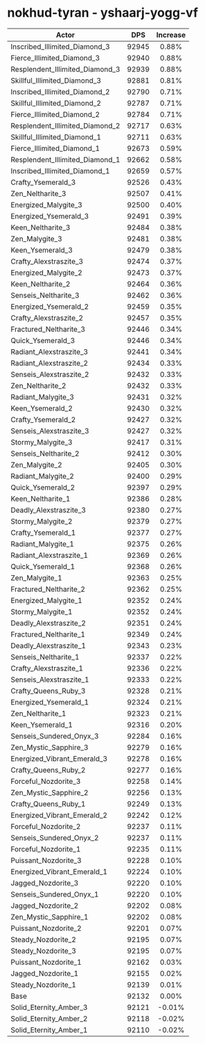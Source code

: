 # nokhud-tyran - yshaarj-yogg-vf
| Actor | DPS | Increase |
|---|:---:|:---:|
|Inscribed_Illimited_Diamond_3|92945|0.88%|
|Fierce_Illimited_Diamond_3|92940|0.88%|
|Resplendent_Illimited_Diamond_3|92939|0.88%|
|Skillful_Illimited_Diamond_3|92881|0.81%|
|Inscribed_Illimited_Diamond_2|92790|0.71%|
|Skillful_Illimited_Diamond_2|92787|0.71%|
|Fierce_Illimited_Diamond_2|92784|0.71%|
|Resplendent_Illimited_Diamond_2|92717|0.63%|
|Skillful_Illimited_Diamond_1|92711|0.63%|
|Fierce_Illimited_Diamond_1|92673|0.59%|
|Resplendent_Illimited_Diamond_1|92662|0.58%|
|Inscribed_Illimited_Diamond_1|92659|0.57%|
|Crafty_Ysemerald_3|92526|0.43%|
|Zen_Neltharite_3|92507|0.41%|
|Energized_Malygite_3|92500|0.40%|
|Energized_Ysemerald_3|92491|0.39%|
|Keen_Neltharite_3|92484|0.38%|
|Zen_Malygite_3|92481|0.38%|
|Keen_Ysemerald_3|92479|0.38%|
|Crafty_Alexstraszite_3|92474|0.37%|
|Energized_Malygite_2|92473|0.37%|
|Keen_Neltharite_2|92464|0.36%|
|Senseis_Neltharite_3|92462|0.36%|
|Energized_Ysemerald_2|92459|0.35%|
|Crafty_Alexstraszite_2|92457|0.35%|
|Fractured_Neltharite_3|92446|0.34%|
|Quick_Ysemerald_3|92446|0.34%|
|Radiant_Alexstraszite_3|92441|0.34%|
|Radiant_Alexstraszite_2|92434|0.33%|
|Senseis_Alexstraszite_2|92432|0.33%|
|Zen_Neltharite_2|92432|0.33%|
|Radiant_Malygite_3|92431|0.32%|
|Keen_Ysemerald_2|92430|0.32%|
|Crafty_Ysemerald_2|92427|0.32%|
|Senseis_Alexstraszite_3|92427|0.32%|
|Stormy_Malygite_3|92417|0.31%|
|Senseis_Neltharite_2|92412|0.30%|
|Zen_Malygite_2|92405|0.30%|
|Radiant_Malygite_2|92400|0.29%|
|Quick_Ysemerald_2|92397|0.29%|
|Keen_Neltharite_1|92386|0.28%|
|Deadly_Alexstraszite_3|92380|0.27%|
|Stormy_Malygite_2|92379|0.27%|
|Crafty_Ysemerald_1|92377|0.27%|
|Radiant_Malygite_1|92375|0.26%|
|Radiant_Alexstraszite_1|92369|0.26%|
|Quick_Ysemerald_1|92368|0.26%|
|Zen_Malygite_1|92363|0.25%|
|Fractured_Neltharite_2|92362|0.25%|
|Energized_Malygite_1|92352|0.24%|
|Stormy_Malygite_1|92352|0.24%|
|Deadly_Alexstraszite_2|92351|0.24%|
|Fractured_Neltharite_1|92349|0.24%|
|Deadly_Alexstraszite_1|92343|0.23%|
|Senseis_Neltharite_1|92337|0.22%|
|Crafty_Alexstraszite_1|92336|0.22%|
|Senseis_Alexstraszite_1|92333|0.22%|
|Crafty_Queens_Ruby_3|92328|0.21%|
|Energized_Ysemerald_1|92324|0.21%|
|Zen_Neltharite_1|92323|0.21%|
|Keen_Ysemerald_1|92316|0.20%|
|Senseis_Sundered_Onyx_3|92284|0.16%|
|Zen_Mystic_Sapphire_3|92279|0.16%|
|Energized_Vibrant_Emerald_3|92278|0.16%|
|Crafty_Queens_Ruby_2|92277|0.16%|
|Forceful_Nozdorite_3|92258|0.14%|
|Zen_Mystic_Sapphire_2|92256|0.13%|
|Crafty_Queens_Ruby_1|92249|0.13%|
|Energized_Vibrant_Emerald_2|92242|0.12%|
|Forceful_Nozdorite_2|92237|0.11%|
|Senseis_Sundered_Onyx_2|92237|0.11%|
|Forceful_Nozdorite_1|92235|0.11%|
|Puissant_Nozdorite_3|92228|0.10%|
|Energized_Vibrant_Emerald_1|92224|0.10%|
|Jagged_Nozdorite_3|92220|0.10%|
|Senseis_Sundered_Onyx_1|92220|0.10%|
|Jagged_Nozdorite_2|92202|0.08%|
|Zen_Mystic_Sapphire_1|92202|0.08%|
|Puissant_Nozdorite_2|92201|0.07%|
|Steady_Nozdorite_2|92195|0.07%|
|Steady_Nozdorite_3|92195|0.07%|
|Puissant_Nozdorite_1|92162|0.03%|
|Jagged_Nozdorite_1|92155|0.02%|
|Steady_Nozdorite_1|92139|0.01%|
|Base|92132|0.00%|
|Solid_Eternity_Amber_3|92121|-0.01%|
|Solid_Eternity_Amber_2|92118|-0.02%|
|Solid_Eternity_Amber_1|92110|-0.02%|
